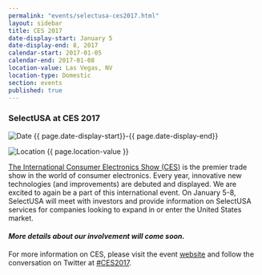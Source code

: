 ```yaml
---
permalink: "events/selectusa-ces2017.html"
layout: sidebar
title: CES 2017
date-display-start: January 5
date-display-end: 8, 2017
calendar-start: 2017-01-05
calendar-end: 2017-01-08
location-value: Las Vegas, NV
location-type: Domestic
section: events
published: true
---
```


### SelectUSA at CES 2017

![Date](https://google.github.io/material-design-icons/action/svg/design/ic_event_24px.svg "Date") {{ page.date-display-start}}-{{ page.date-display-end}}

![Location](http://google.github.io/material-design-icons/social/svg/design/ic_location_city_24px.svg "Location") {{ page.location-value }}

[The International Consumer Electronics Show (CES)](https://www.ces.tech/) is the premier trade show in the world of consumer electronics. Every year, innovative new technologies (and improvements) are debuted and displayed. We are excited to again be a part of this international event. On January 5-8, SelectUSA will meet with investors and provide information on SelectUSA services for companies looking to expand in or enter the United States market. 

#### _More details about our involvement will come soon._

For more information on CES, please visit the event [website](https://www.ces.tech/) and follow the conversation on Twitter at [#CES2017](https://twitter.com/hashtag/CES2017?src=hash).
